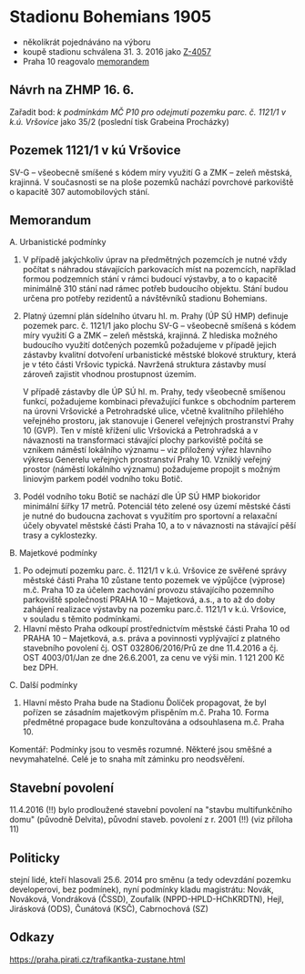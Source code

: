 
# Stadionu Bohemians 1905

- několikrát pojednáváno na výboru
- koupě stadionu schválena 31. 3. 2016 jako [Z-4057](dokumenty/ZHMP-4057.pdf)
- Praha 10 reagovalo [memorandem](dokumenty/memorandum-p10-1121-1.docx)


## Návrh na ZHMP 16. 6.

Zařadit bod: *k podmínkám MČ P10 pro odejmutí pozemku parc. č. 1121/1 v k.ú. Vršovice* jako 35/2 (poslední tisk Grabeina Procházky)


## Pozemek 1121/1 v kú Vršovice

SV-G – všeobecně smíšené s kódem míry využití G a ZMK – zeleň městská, krajinná. V současnosti se na ploše pozemků nachází povrchové parkoviště o kapacitě 307 automobilových stání.  


## Memorandum

A. Urbanistické podmínky

1. 	V případě jakýchkoliv úprav na předmětných pozemcích je nutné vždy počítat s náhradou stávajících parkovacích míst na pozemcích, například formou podzemních stání v rámci budoucí výstavby, a to o kapacitě minimálně 310 stání nad rámec potřeb budoucího objektu. Stání budou určena pro potřeby rezidentů a návštěvníků stadionu Bohemians.
2. 	Platný územní plán sídelního útvaru hl. m. Prahy (ÚP SÚ HMP) definuje pozemek parc. č. 1121/1 jako plochu SV-G – všeobecně smíšená s kódem míry využití G a ZMK – zeleň městská, krajinná. Z hlediska možného budoucího využití dotčených pozemků požadujeme v případě jejich zástavby kvalitní dotvoření urbanistické městské blokové struktury, která je v této části Vršovic typická. Navržená struktura zástavby musí zároveň zajistit vhodnou prostupnost územím.

	V případě zástavby dle ÚP SÚ hl. m. Prahy, tedy všeobecně smíšenou funkcí, požadujeme kombinaci převažující funkce s obchodním parterem na úrovni Vršovické a Petrohradské ulice, včetně kvalitního přilehlého veřejného prostoru, jak stanovuje i Generel veřejných prostranství Prahy 10 (GVP). Ten v místě křížení ulic Vršovická a Petrohradská a v návaznosti na transformaci stávající plochy parkoviště počítá se vznikem náměstí lokálního významu – viz přiložený výřez hlavního výkresu Generelu veřejných prostranství Prahy 10. Vzniklý veřejný prostor (náměstí lokálního významu) požadujeme propojit s možným liniovým parkem podél vodního toku Botič.
3.	Podél vodního toku Botič se nachází dle ÚP SÚ HMP biokoridor minimální šířky 17 metrů. Potenciál této zelené osy území městské části je nutné do budoucna zachovat s využitím pro sportovní a relaxační účely obyvatel městské části Praha 10, a to v návaznosti na stávající pěší trasy a cyklostezky. 

B. Majetkové podmínky

1.	Po odejmutí pozemku parc. č. 1121/1 v k.ú. Vršovice ze svěřené správy městské části Praha 10 zůstane tento pozemek ve výpůjčce (výprose) m.č. Praha 10 za účelem zachování provozu stávajícího pozemního parkoviště společností PRAHA 10 – Majetková, a.s., a to až do doby zahájení realizace výstavby na pozemku parc.č. 1121/1 v k.ú. Vršovice, v souladu s těmito podmínkami.
2. 	Hlavní město Praha odkoupí prostřednictvím městské části Praha 10 od PRAHA 10 – Majetková, a.s. práva a povinnosti vyplývající z platného stavebního povolení čj. OST 032806/2016/Prů ze dne 11.4.2016 a čj. OST 4003/01/Jan ze dne 26.6.2001, za cenu ve výši min. 1 121 200 Kč bez DPH.

C. Další podmínky

1.	Hlavní město Praha bude na Stadionu Ďolíček propagovat, že byl pořízen  se zásadním majetkovým přispěním m.č. Praha 10. Forma předmětné propagace bude konzultována a odsouhlasena m.č. Praha 10.

Komentář: Podmínky jsou to vesměs rozumné. Některé jsou směšné a nevymahatelné. Celé je to snaha mít záminku pro neodsvěření.

## Stavební povolení

11.4.2016 (!!) bylo prodloužené stavební povolení na "stavbu multifunkčního domu" (původně Delvita), původní staveb. povolení z r. 2001 (!!) (viz příloha 11)


## Politicky

stejní lidé, kteří hlasovali 25.6. 2014 pro směnu (a tedy odevzdání pozemku developerovi, bez podmínek), nyní podmínky kladu magistrátu: Novák, Nováková, Vondráková (ČSSD), Zoufalík (NPPD-HPLD-HChKRDTN), Hejl, Jirásková (ODS), Čunátová (KSČ), Cabrnochová (SZ)


## Odkazy

https://praha.pirati.cz/trafikantka-zustane.html

